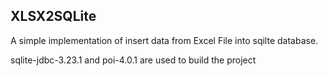 XLSX2SQLite
--
A simple implementation of insert data from Excel File into sqilte database.</br>

sqlite-jdbc-3.23.1 and poi-4.0.1 are used to build the project
